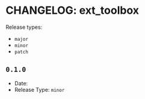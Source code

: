 # CHANGELOG: ext_toolbox

Release types:
* `major`
* `minor`
* `patch`

## `0.1.0`

* Date: 
* Release Type: `minor`

